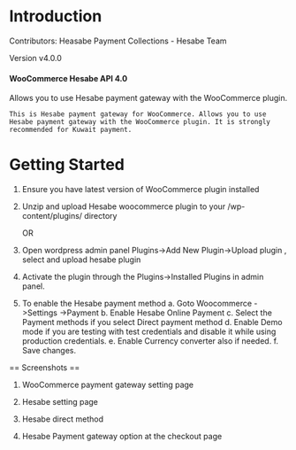 # Introduction 

Contributors: Heasabe Payment Collections - Hesabe Team

Version v4.0.0

#### WooCommerce Hesabe API 4.0

Allows you to use Hesabe payment gateway with the WooCommerce plugin.

``` This is Hesabe payment gateway for WooCommerce. Allows you to use Hesabe payment gateway with the WooCommerce plugin. It is strongly recommended for Kuwait payment. ```


# Getting Started

1. Ensure you have latest version of WooCommerce plugin installed

2. Unzip and upload Hesabe woocommerce plugin to your /wp-content/plugins/ directory 

    OR

3. Open wordpress admin panel Plugins->Add New Plugin->Upload plugin , select and upload hesabe plugin 


4. Activate the plugin through the Plugins->Installed Plugins in admin panel.

5. To enable the Hesabe payment method
    a. Goto Woocommerce ->Settings ->Payment
    b. Enable Hesabe Online Payment 
    c. Select the Payment methods if you select Direct payment method
    d. Enable Demo mode if you are testing with test credentials and disable it while using production      credentials.
    e. Enable Currency converter also if needed.
    f. Save changes.
    



== Screenshots ==

1. WooCommerce payment gateway setting page

2. Hesabe setting page

3. Hesabe direct method

4. Hesabe Payment gateway option at the checkout page


